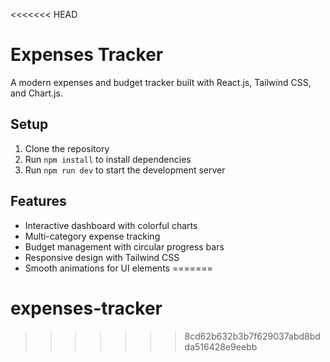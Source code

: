 <<<<<<< HEAD
# Expenses Tracker

A modern expenses and budget tracker built with React.js, Tailwind CSS, and Chart.js.

## Setup
1. Clone the repository
2. Run `npm install` to install dependencies
3. Run `npm run dev` to start the development server

## Features
- Interactive dashboard with colorful charts
- Multi-category expense tracking
- Budget management with circular progress bars
- Responsive design with Tailwind CSS
- Smooth animations for UI elements
=======
# expenses-tracker
>>>>>>> 8cd62b632b3b7f629037abd8bdda516428e9eebb
